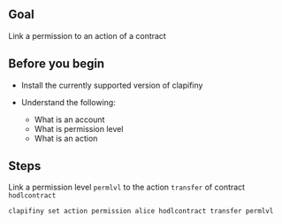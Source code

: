 ## Goal

Link a permission to an action of a contract

## Before you begin

* Install the currently supported version of clapifiny

* Understand the following:
  * What is an account
  * What is permission level
  * What is an action

## Steps

Link a permission level `permlvl` to the action `transfer` of contract `hodlcontract`

```shell
clapifiny set action permission alice hodlcontract transfer permlvl
```